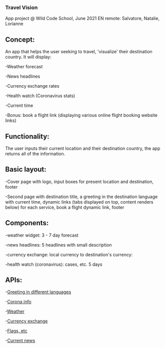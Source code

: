 ### Travel Vision 
App project @ Wild Code School, June 2021 EN remote: Salvatore, Natalie, Lorianne


## Concept: 

An app that helps the user seeking to travel, 'visualize' their destination country. It will display:


-Weather forecast 

-News headlines 

-Currency exchange rates 

-Health watch (Coronavirus stats) 

-Current time 

-Bonus: book a flight link (displaying various online flight booking website links)


## Functionality: 

The user inputs their current location and their destination country, the app returns all of the information.


## Basic layout: 

-Cover page with logo, input boxes for present location and destination, footer 

-Second page with destination title, a greeting in the destination language with current time, dynamic links (tabs displayed on top, content renders below) for each service, book a flight dynamic link, footer


## Components: 

-weather widget: 3 - 7 day forecast 

-news headlines: 5 headlines with small description 

-currency exchange: local currency to destination's currency: 

-health watch (coronavirus): cases, etc. 5 days


## APIs: 

-[Greeting in different languages](https://fourtonfish.com/project/hellosalut-api/)

-[Corona info](https://quarantine.country/coronavirus/api/)

-[Weather](https://www.metaweather.com/api/)

-[Currency exchange](https://www.vatcomply.com/documentation)

-[Flags, etc](https://github.com/lennertVanSever/graphcountries)

-[Current news](https://newsapi.org/)
